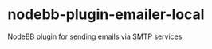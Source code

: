 nodebb-plugin-emailer-local
===========================

NodeBB plugin for sending emails via SMTP services
